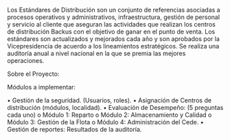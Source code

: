 Los Estándares de Distribución son un conjunto de referencias asociadas a procesos operativos y administrativos, infraestructura, gestión de personal y servicio al cliente que aseguran las actividades que realizan los centros de distribución Backus con el objetivo de ganar en el punto de venta. Los estándares son actualizados y mejorados cada año y son aprobados por la Vicepresidencia de acuerdo a los lineamientos estratégicos. Se realiza una auditoría anual a nivel nacional en la que se premia las mejores operaciones.

Sobre el Proyecto:

Módulos a implementar:

•	Gestión de la seguridad. (Usuarios, roles). •	Asignación de Centros de distribución (módulos, localidad).
•	Evaluación de Desempeño: (5 preguntas cada uno) o	Módulo 1: Reparto o	Módulo 2: Almacenamiento y Calidad o	Módulo 3: Gestión de la Flota o	Módulo 4: Administración del Cede. • Gestión de reportes: Resultados de la auditoría.
